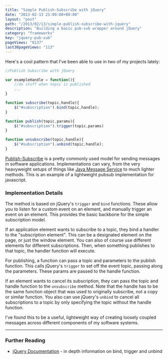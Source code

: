 ```yaml
---
title: "Simple Publish-Subscribe with jQuery"
date: "2013-02-13 21:00:00+00:00"
layout: "post"
path: "/2013/02/13/simple-publish-subscribe-with-jquery"
description: "Building a basic pub-sub wrapper around jQuery"
category: "frameworks"
key: "jquery-pub-sub"
pageViews: "8137"
last30pageViews: "113"
---
```


Here's a cool pattern that I've been able to use in two of my projects lately:

```javascript
//Publish Subscribe with jQuery

var exampleHandle = function(){
	//do stuff when topic is published
	...
}

function subscribe(topic,handle){
    $("#subscription").bind(topic,handle);
}

function publish(topic,params){
	$("#subscription").trigger(topic,params)
}

function unsubscribe(topic,handle){
    $("#subscription").unbind(topic,handle);
}

```

[Publish-Subscribe][pubsub] is a pretty commonly used model for sending messages in software applications.  Implementations can vary, from the very heavyweight setups of things like [Java Message Service][jms] to much lighter methods.  This is an example of a lightweight pubsub implementation for javascript.

### Implementation Details

The method is based on jQuery's `trigger` and `bind` functions.  These allow you to listen for a custom event on an element, and manually trigger an event on an element.  This provides the basic backbone for the simple subscription model.


If an application element wants to subscribe to a topic, they bind a handler to the "subscription element".  This can be a designated element on the page, or just the window element.  You can also of course use different elements for different subscriptions.  Then, when something publishes to that topic, the handler function will execute.

For publishing, a function can pass a topic and parameters to the publish function.  This calls jQuery's `trigger` to set off the event topic, passing along the parameters.  These params are passed to the handle function.

If an element wants to cancel its subscription, they can pass the topic and handle function to the `unsubscribe` method. Note that the handle has to be the same function object that was used to originally subscribe, not a copy or similar function.  You also can use jQuery's `unbind` to cancel all subscriptions to a topic by only specifying the topic without the handle function.

I've found this to be a useful, lightweight way of creating loosely coupled messages across different components of my software systems.


---

### Further Reading

- [jQuery Documentation][jquery] - in depth information on bind, trigger and unbind


[pubsub]: http://en.wikipedia.org/wiki/Publish%E2%80%93subscribe_pattern
[jms]: http://en.wikipedia.org/wiki/Java_Message_Service
[jquery]: http://api.jquery.com/category/events/event-handler-attachment/
